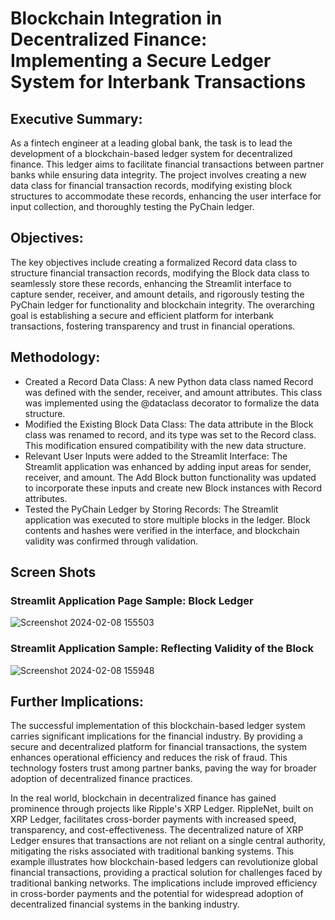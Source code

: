 # Blockchain Integration in Decentralized Finance: Implementing a Secure Ledger System for Interbank Transactions

## Executive Summary:
As a fintech engineer at a leading global bank, the task is to lead the development of a blockchain-based ledger system for decentralized finance. This ledger aims to facilitate financial transactions between partner banks while ensuring data integrity. The project involves creating a new data class for financial transaction records, modifying existing block structures to accommodate these records, enhancing the user interface for input collection, and thoroughly testing the PyChain ledger.

## Objectives:
The key objectives include creating a formalized Record data class to structure financial transaction records, modifying the Block data class to seamlessly store these records, enhancing the Streamlit interface to capture sender, receiver, and amount details, and rigorously testing the PyChain ledger for functionality and blockchain integrity. The overarching goal is establishing a secure and efficient platform for interbank transactions, fostering transparency and trust in financial operations.

## Methodology:
- Created a Record Data Class: A new Python data class named Record was defined with the sender, receiver, and amount attributes. This class was implemented using the @dataclass decorator to formalize the data structure.
- Modified the Existing Block Data Class: The data attribute in the Block class was renamed to record, and its type was set to the Record class. This modification ensured compatibility with the new data structure.
- Relevant User Inputs were added to the Streamlit Interface: The Streamlit application was enhanced by adding input areas for sender, receiver, and amount. The Add Block button functionality was updated to incorporate these inputs and create new Block instances with Record attributes.
- Tested the PyChain Ledger by Storing Records: The Streamlit application was executed to store multiple blocks in the ledger. Block contents and hashes were verified in the interface, and blockchain validity was confirmed through validation.
## Screen Shots 
### Streamlit Application Page Sample: Block Ledger 
![Screenshot 2024-02-08 155503](https://github.com/du2347/Blockchain-/assets/144859613/14633eca-8785-463a-a309-08c28baf63d8)
### Streamlit Application Sample: Reflecting Validity of the Block
![Screenshot 2024-02-08 155948](https://github.com/du2347/Blockchain-/assets/144859613/dcbc63e7-693c-4619-86c9-6ab1f9d38d0b)

## Further Implications:
The successful implementation of this blockchain-based ledger system carries significant implications for the financial industry. By providing a secure and decentralized platform for financial transactions, the system enhances operational efficiency and reduces the risk of fraud. This technology fosters trust among partner banks, paving the way for broader adoption of decentralized finance practices.

In the real world, blockchain in decentralized finance has gained prominence through projects like Ripple's XRP Ledger. RippleNet, built on XRP Ledger, facilitates cross-border payments with increased speed, transparency, and cost-effectiveness. The decentralized nature of XRP Ledger ensures that transactions are not reliant on a single central authority, mitigating the risks associated with traditional banking systems. This example illustrates how blockchain-based ledgers can revolutionize global financial transactions, providing a practical solution for challenges faced by traditional banking networks. The implications include improved efficiency in cross-border payments and the potential for widespread adoption of decentralized financial systems in the banking industry.
